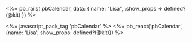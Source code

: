 <%= pb_rails(:pbCalendar, data: { name: "Lisa", :show_props => defined?(@kit) }) %>


<%= javascript_pack_tag 'pbCalendar' %>
<%= pb_react('pbCalendar', {name: 'Lisa', show_props: defined?(@kit)}) %>

